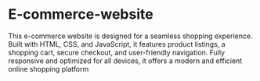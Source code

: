 # E-commerce-website
This e-commerce website is designed for a seamless shopping experience. Built with HTML, CSS, and JavaScript, it features product listings, a shopping cart, secure checkout, and user-friendly navigation. Fully responsive and optimized for all devices, it offers a modern and efficient online shopping platform
